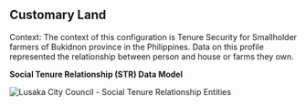 ## Customary Land
	
Context: The context of this configuration is Tenure Security for Smallholder farmers of Bukidnon province in the Philippines. Data on this profile represented the relationship between person and house or farms they own.

**Social Tenure Relationship (STR) Data Model**

<img alt="Lusaka City Council - Social Tenure Relationship Entities" src="../../images/readme/party_entities_phillipines.png" />